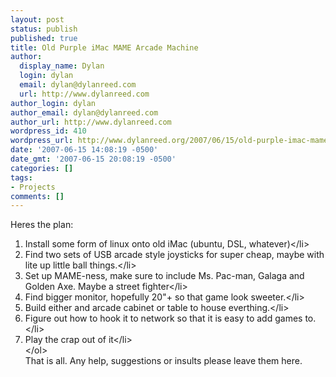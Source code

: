```yaml
---
layout: post
status: publish
published: true
title: Old Purple iMac MAME Arcade Machine
author:
  display_name: Dylan
  login: dylan
  email: dylan@dylanreed.com
  url: http://www.dylanreed.com
author_login: dylan
author_email: dylan@dylanreed.com
author_url: http://www.dylanreed.com
wordpress_id: 410
wordpress_url: http://www.dylanreed.org/2007/06/15/old-purple-imac-mame-arcade-machine/
date: '2007-06-15 14:08:19 -0500'
date_gmt: '2007-06-15 20:08:19 -0500'
categories: []
tags:
- Projects
comments: []
---
```

<p>Heres the plan:</p>
<ol>
<li>Install some form of linux onto old iMac (ubuntu, DSL, whatever)<&#47;li>
<li>Find two sets of USB arcade style joysticks for super cheap, maybe with lite up little ball things.<&#47;li>
<li>Set up MAME-ness, make sure to include Ms. Pac-man, Galaga and Golden Axe. Maybe a street fighter<&#47;li>
<li>Find bigger monitor, hopefully 20"+ so that game look sweeter.<&#47;li>
<li>Build either and arcade cabinet or table to house everthing.<&#47;li>
<li>Figure out how to hook it to network so that it is easy to add games to.<&#47;li>
<li>Play the crap out of it<&#47;li><br />
<&#47;ol><br />
That is all. Any help, suggestions or insults please leave them here.</p>
<p><!--adsense#Refer--></p>
